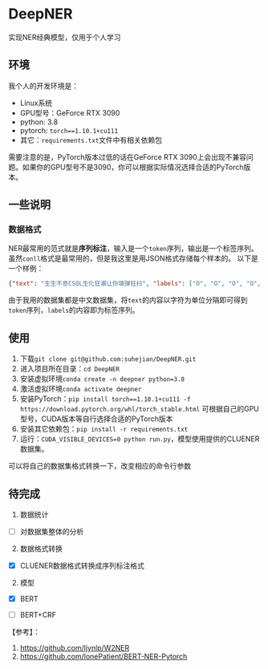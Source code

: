 # DeepNER

实现NER经典模型，仅用于个人学习

## 环境

我个人的开发环境是：
- Linux系统
- GPU型号：GeForce RTX 3090
- python: 3.8
- pytorch: `torch==1.10.1+cu111` 
- 其它：`requirements.txt`文件中有相关依赖包

需要注意的是，PyTorch版本过低的话在GeForce RTX 3090上会出现不兼容问题。如果你的GPU型号不是3090，你可以根据实际情况选择合适的PyTorch版本。

## 一些说明

### 数据格式

NER最常用的范式就是**序列标注**，输入是一个`token`序列，输出是一个标签序列。虽然`conll`格式是最常用的，但是我这里是用JSON格式存储每个样本的。
以下是一个样例：

``` json
{"text": "生生不息CSOL生化狂潮让你填弹狂扫", "labels": ["O", "O", "O", "O", "B-game", "I-game", "I-game", "I-game", "O", "O", "O", "O", "O", "O", "O", "O", "O", "O"]}
```

由于我用的数据集都是中文数据集，将`text`的内容以字符为单位分隔即可得到`token`序列，`labels`的内容即为标签序列。

## 使用

1. 下载`git clone git@github.com:suhejian/DeepNER.git`
2. 进入项目所在目录：`cd DeepNER`
3. 安装虚拟环境`conda create -n deepner python=3.8`
4. 激活虚拟环境`conda activate deepner`
5. 安装PyTorch：`pip install torch==1.10.1+cu111 -f https://download.pytorch.org/whl/torch_stable.html`
    可根据自己的GPU型号，CUDA版本等自行选择合适的PyTorch版本
6. 安装其它依赖包：`pip install -r requirements.txt`
7. 运行：`CUDA_VISIBLE_DEVICES=0 python run.py`，模型使用提供的CLUENER数据集。

可以将自己的数据集格式转换一下，改变相应的命令行参数

## 待完成
1. 数据统计
 - [ ] 对数据集整体的分析
2. 数据格式转换
 - [x] CLUENER数据格式转换成序列标注格式
2. 模型
 - [x] BERT
 - [ ] BERT+CRF


【参考】：
1. https://github.com/ljynlp/W2NER
2. https://github.com/lonePatient/BERT-NER-Pytorch